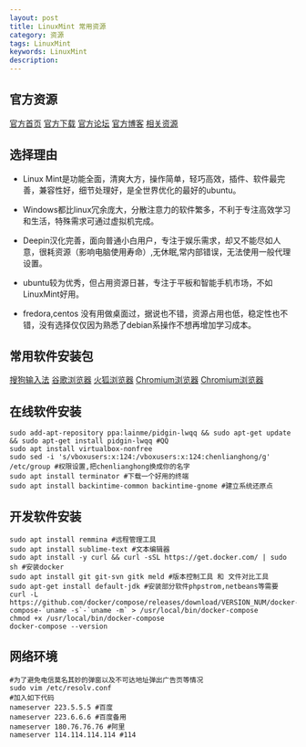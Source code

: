 ```yaml
---
layout: post
title: LinuxMint 常用资源
category: 资源
tags: LinuxMint
keywords: LinuxMint
description: 
---
```


## 官方资源

  [官方首页](http://linuxmint.com) [官方下载](http://www.linuxmint.com/download.php) [官方论坛](http://forums.linuxmint.com) [官方博客](http://blog.linuxmint.com) [相关资源](http://www.mintos.org)

## 选择理由

- Linux Mint是功能全面，清爽大方，操作简单，轻巧高效，插件、软件最完善，兼容性好，细节处理好，是全世界优化的最好的ubuntu。

- Windows都比linux冗余庞大，分散注意力的软件繁多，不利于专注高效学习和生活，特殊需求可通过虚拟机完成。

- Deepin汉化完善，面向普通小白用户，专注于娱乐需求，却又不能尽如人意，很耗资源（影响电脑使用寿命）,无休眠,常内部错误，无法使用一般代理设置。

- ubuntu较为优秀，但占用资源日甚，专注于平板和智能手机市场，不如LinuxMint好用。

- fredora,centos 没有用做桌面过，据说也不错，资源占用也低，稳定性也不错，没有选择仅仅因为熟悉了debian系操作不想再增加学习成本。

## 常用软件安装包

  [搜狗输入法](http://pinyin.sogou.com/linux/?r=pinyin) [谷歌浏览器](http://www.google.cn/chrome/browser/desktop/index.html)
  [火狐浏览器](https://ftp.mozilla.org/pub/firefox/releases/latest/linux-x86_64/zh-CN/) [Chromium浏览器](https://download-chromium.appspot.com/) [Chromium浏览器](https://commondatastorage.googleapis.com/chromium-browser-snapshots/index.html)

## 在线软件安装

    sudo add-apt-repository ppa:lainme/pidgin-lwqq && sudo apt-get update && sudo apt-get install pidgin-lwqq #QQ
    sudo apt install virtualbox-nonfree
    sudo sed -i 's/vboxusers:x:124:/vboxusers:x:124:chenlianghong/g' /etc/group #权限设置,把chenlianghong换成你的名字
    sudo apt install terminator #下载一个好用的终端
    sudo apt install backintime-common backintime-gnome #建立系统还原点
    
## 开发软件安装

    sudo apt install remmina #远程管理工具
    sudo apt install sublime-text #文本编辑器
    sudo apt install -y curl && curl -sSL https://get.docker.com/ | sudo sh #安装docker
    sudo apt install git git-svn gitk meld #版本控制工具 和 文件对比工具
    sudo apt-get install default-jdk #安装部分软件phpstrom,netbeans等需要
    curl -L https://github.com/docker/compose/releases/download/VERSION_NUM/docker-compose-`uname -s`-`uname -m` > /usr/local/bin/docker-compose
    chmod +x /usr/local/bin/docker-compose
    docker-compose --version

## 网络环境

    #为了避免电信莫名其妙的弹窗以及不可达地址弹出广告页等情况
    sudo vim /etc/resolv.conf
    #加入如下代码
    nameserver 223.5.5.5 #百度
    nameserver 223.6.6.6 #百度备用
    nameserver 180.76.76.76 #阿里
    nameserver 114.114.114.114 #114
